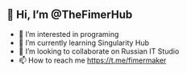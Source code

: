 ## 👋 Hi, I’m @TheFimerHub
- 👀 I’m interested in programing
- 🌱 I’m currently learning Singularity Hub
- 💞️ I’m looking to collaborate on Russian IT Studio
- 📫 How to reach me https://t.me/fimermaker
